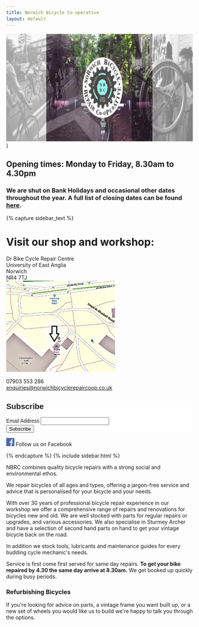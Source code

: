 ```yaml
---
title: Norwich Bicycle Co-operative
layout: default
---
```


<img src="/static/images/NBRC_fb_cover.jpg" width="800" height="290" />)

## Opening times:  Monday to Friday, 8.30am to 4.30pm

### We are shut on Bank Holidays and occasional other dates throughout the year.  A full list of closing dates can be found [here](/holiday-dates/).

{% capture sidebar_text %}
# Visit our shop and workshop:

Dr Bike Cycle Repair Centre  
University of East Anglia  
Norwich  
NR4 7TJ  
[<img src="/static/images/map_final.jpg" width="294" height="245" />](https://www.openstreetmap.org/#map=19/52.62222/1.24295) 

07903 553 286  
enquiries@norwichbicyclerepaircoop.co.uk
<!-- Begin Mailchimp Signup Form -->
<link href="//cdn-images.mailchimp.com/embedcode/classic-10_7.css" rel="stylesheet" type="text/css">
<style type="text/css">
	#mc_embed_signup{background:#fff; clear:left; font:14px Helvetica,Arial,sans-serif; }
	/* Add your own Mailchimp form style overrides in your site stylesheet or in this style block.
	   We recommend moving this block and the preceding CSS link to the HEAD of your HTML file. */
</style>
<div id="mc_embed_signup">
<form action="https://gmail.us5.list-manage.com/subscribe/post?u=e317082ca26f50c2f9fa15c06&amp;id=358dc88c2a" method="post" id="mc-embedded-subscribe-form" name="mc-embedded-subscribe-form" class="validate" target="_blank" novalidate>
    <div id="mc_embed_signup_scroll">
	<h2>Subscribe</h2>
<div class="mc-field-group">
	<label for="mce-EMAIL">Email Address </label>
	<input type="email" value="" name="EMAIL" class="required email" id="mce-EMAIL">
</div>
	<div id="mce-responses" class="clear">
		<div class="response" id="mce-error-response" style="display:none"></div>
		<div class="response" id="mce-success-response" style="display:none"></div>
	</div>    <!-- real people should not fill this in and expect good things - do not remove this or risk form bot signups-->
    <div style="position: absolute; left: -5000px;" aria-hidden="true"><input type="text" name="b_e317082ca26f50c2f9fa15c06_358dc88c2a" tabindex="-1" value=""></div>
    <div class="clear"><input type="submit" value="Subscribe" name="subscribe" id="mc-embedded-subscribe" class="button"></div>
    </div>
</form>
</div>

<!--End mc_embed_signup-->

[![Visit us on Facebook](/static/images/fb_logo.png)](http://www.facebook.com/norwichbicycle) Follow us on Facebook

{% endcapture %}
{% include sidebar.html %}

NBRC combines quality bicycle repairs with a strong social and environmental ethos. 

We repair bicycles of all ages and types, offering a jargon-free service and advice that is
personalised for your bicycle and your needs.

With over 30 years of professional bicycle repair experience in our workshop we offer a comprehensive range of repairs and renovations for bicycles new and old. We are well stocked with parts for regular repairs or upgrades, and various accessories. We also specialise in Sturmey Archer and have a selection of second hand parts on hand to get your vintage bicycle back on the road.

In addition we stock tools, lubricants and maintenance guides for every budding cycle mechanic's needs. 

Service is first come first served for same day repairs. __To get your bike repaired by 4.30 the same day arrive at 8.30am.__ We get booked up quickly during busy periods.

### Refurbishing Bicycles

If you're looking for advice on parts, a vintage frame you want built up, or a new set of wheels you would like us to build we're happy to talk you through the options.
